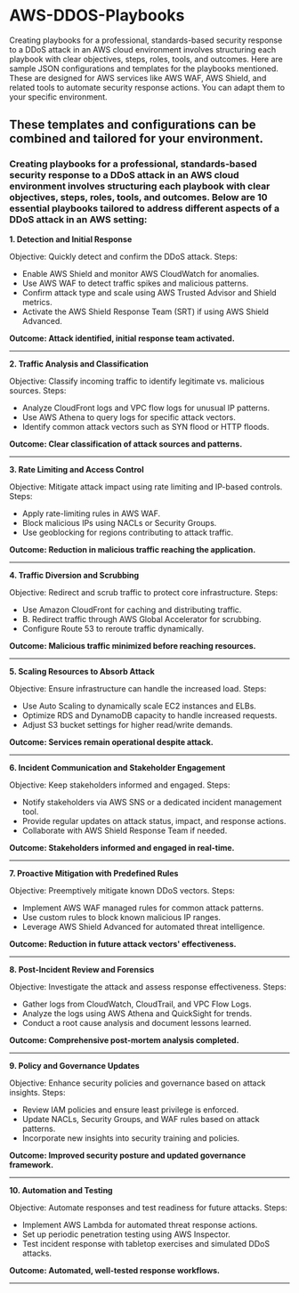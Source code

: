 # AWS-DDOS-Playbooks
 Creating playbooks for a professional, standards-based security response to a DDoS attack in an AWS cloud environment involves structuring each playbook with clear objectives, steps, roles, tools, and outcomes.
 Here are sample JSON configurations and templates for the playbooks mentioned. These are designed for AWS services like AWS WAF, AWS Shield, and related tools to automate security response actions. You can adapt them to your specific environment.

## These templates and configurations can be combined and tailored for your environment.

### Creating playbooks for a professional, standards-based security response to a DDoS attack in an AWS cloud environment involves structuring each playbook with clear objectives, steps, roles, tools, and outcomes. Below are 10 essential playbooks tailored to address different aspects of a DDoS attack in an AWS setting:

**1. Detection and Initial Response**

Objective: Quickly detect and confirm the DDoS attack.
Steps:
- Enable AWS Shield and monitor AWS CloudWatch for anomalies.
- Use AWS WAF to detect traffic spikes and malicious patterns.
- Confirm attack type and scale using AWS Trusted Advisor and Shield metrics.
- Activate the AWS Shield Response Team (SRT) if using AWS Shield Advanced.

**Outcome: Attack identified, initial response team activated.**

---

**2. Traffic Analysis and Classification**

Objective: Classify incoming traffic to identify legitimate vs. malicious sources.
Steps:
- Analyze CloudFront logs and VPC flow logs for unusual IP patterns.
- Use AWS Athena to query logs for specific attack vectors.
- Identify common attack vectors such as SYN flood or HTTP floods.

**Outcome: Clear classification of attack sources and patterns.**

---

**3. Rate Limiting and Access Control**

Objective: Mitigate attack impact using rate limiting and IP-based controls.
Steps:
- Apply rate-limiting rules in AWS WAF.
- Block malicious IPs using NACLs or Security Groups.
- Use geoblocking for regions contributing to attack traffic.

**Outcome: Reduction in malicious traffic reaching the application.**

---

**4. Traffic Diversion and Scrubbing**

Objective: Redirect and scrub traffic to protect core infrastructure.
Steps:
- Use Amazon CloudFront for caching and distributing traffic.
- B. Redirect traffic through AWS Global Accelerator for scrubbing.
- Configure Route 53 to reroute traffic dynamically.

**Outcome: Malicious traffic minimized before reaching resources.**

---

**5. Scaling Resources to Absorb Attack**

Objective: Ensure infrastructure can handle the increased load.
Steps:
- Use Auto Scaling to dynamically scale EC2 instances and ELBs.
- Optimize RDS and DynamoDB capacity to handle increased requests.
- Adjust S3 bucket settings for higher read/write demands.

**Outcome: Services remain operational despite attack.**

---

**6. Incident Communication and Stakeholder Engagement**

Objective: Keep stakeholders informed and engaged.
Steps:
- Notify stakeholders via AWS SNS or a dedicated incident management tool.
- Provide regular updates on attack status, impact, and response actions.
- Collaborate with AWS Shield Response Team if needed.

**Outcome: Stakeholders informed and engaged in real-time.**

---

**7. Proactive Mitigation with Predefined Rules**

Objective: Preemptively mitigate known DDoS vectors.
Steps:
- Implement AWS WAF managed rules for common attack patterns.
- Use custom rules to block known malicious IP ranges.
- Leverage AWS Shield Advanced for automated threat intelligence.

**Outcome: Reduction in future attack vectors' effectiveness.**

---

**8. Post-Incident Review and Forensics**

Objective: Investigate the attack and assess response effectiveness.
Steps:
- Gather logs from CloudWatch, CloudTrail, and VPC Flow Logs.
- Analyze the logs using AWS Athena and QuickSight for trends.
- Conduct a root cause analysis and document lessons learned.

**Outcome: Comprehensive post-mortem analysis completed.**

---

**9. Policy and Governance Updates**

Objective: Enhance security policies and governance based on attack insights.
Steps:
- Review IAM policies and ensure least privilege is enforced.
- Update NACLs, Security Groups, and WAF rules based on attack patterns.
- Incorporate new insights into security training and policies.

**Outcome: Improved security posture and updated governance framework.**

---

**10. Automation and Testing**

Objective: Automate responses and test readiness for future attacks.
Steps:
- Implement AWS Lambda for automated threat response actions.
- Set up periodic penetration testing using AWS Inspector.
- Test incident response with tabletop exercises and simulated DDoS attacks.

**Outcome: Automated, well-tested response workflows.**

---
